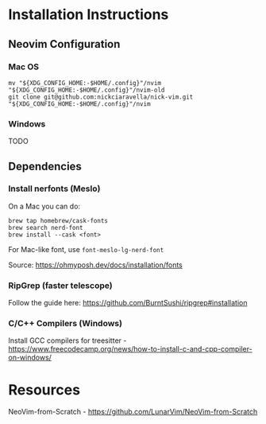 # Installation Instructions


## Neovim Configuration
### Mac OS
```shell
mv "${XDG_CONFIG_HOME:-$HOME/.config}"/nvim "${XDG_CONFIG_HOME:-$HOME/.config}"/nvim-old
git clone git@github.com:nickciaravella/nick-vim.git "${XDG_CONFIG_HOME:-$HOME/.config}"/nvim
```

### Windows
TODO

## Dependencies
### Install nerfonts (Meslo)
On a Mac you can do:
```shell
brew tap homebrew/cask-fonts
brew search nerd-font
brew install --cask <font>
```
For Mac-like font, use `font-meslo-lg-nerd-font`

Source: https://ohmyposh.dev/docs/installation/fonts

### RipGrep (faster telescope)
Follow the guide here: https://github.com/BurntSushi/ripgrep#installation


### C/C++ Compilers (Windows)

Install GCC compilers for treesitter - https://www.freecodecamp.org/news/how-to-install-c-and-cpp-compiler-on-windows/


# Resources

NeoVim-from-Scratch - https://github.com/LunarVim/NeoVim-from-Scratch

